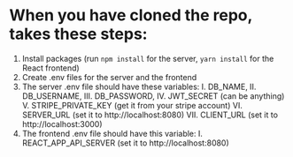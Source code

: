 # When you have cloned the repo, takes these steps:
1. Install packages (run `npm install` for the server, `yarn install` for the
React frontend)
2. Create .env files for the server and the frontend
3. The server .env file should have these variables:
    I. DB_NAME,
    II. DB_USERNAME,
    III. DB_PASSWORD,
    IV. JWT_SECRET (can be anything)
    V. STRIPE_PRIVATE_KEY (get it from your stripe account)
    VI. SERVER_URL (set it to http://localhost:8080)
    VII. CLIENT_URL (set it to http://localhost:3000)
4. The frontend .env file should have this variable:
    I. REACT_APP_API_SERVER (set it to http://localhost:8080)